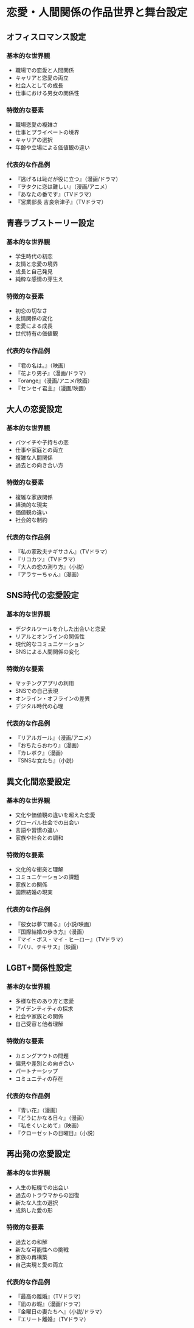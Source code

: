 # 恋愛・人間関係の作品世界と舞台設定

## オフィスロマンス設定
### 基本的な世界観
- 職場での恋愛と人間関係
- キャリアと恋愛の両立
- 社会人としての成長
- 仕事における男女の関係性

### 特徴的な要素
- 職場恋愛の複雑さ
- 仕事とプライベートの境界
- キャリアの選択
- 年齢や立場による価値観の違い

### 代表的な作品例
- 『逃げるは恥だが役に立つ』（漫画/ドラマ）
- 『ヲタクに恋は難しい』（漫画/アニメ）
- 『あなたの番です』（TVドラマ）
- 『営業部長 吉良奈津子』（TVドラマ）

## 青春ラブストーリー設定
### 基本的な世界観
- 学生時代の初恋
- 友情と恋愛の境界
- 成長と自己発見
- 純粋な感情の芽生え

### 特徴的な要素
- 初恋の切なさ
- 友情関係の変化
- 恋愛による成長
- 世代特有の価値観

### 代表的な作品例
- 『君の名は。』（映画）
- 『花より男子』（漫画/ドラマ）
- 『orange』（漫画/アニメ/映画）
- 『センセイ君主』（漫画/映画）

## 大人の恋愛設定
### 基本的な世界観
- バツイチや子持ちの恋
- 仕事や家庭との両立
- 複雑な人間関係
- 過去との向き合い方

### 特徴的な要素
- 複雑な家族関係
- 経済的な現実
- 価値観の違い
- 社会的な制約

### 代表的な作品例
- 『私の家政夫ナギサさん』（TVドラマ）
- 『リコカツ』（TVドラマ）
- 『大人の恋の測り方』（小説）
- 『アラサーちゃん』（漫画）

## SNS時代の恋愛設定
### 基本的な世界観
- デジタルツールを介した出会いと恋愛
- リアルとオンラインの関係性
- 現代的なコミュニケーション
- SNSによる人間関係の変化

### 特徴的な要素
- マッチングアプリの利用
- SNSでの自己表現
- オンライン・オフラインの差異
- デジタル時代の心理

### 代表的な作品例
- 『リアルガール』（漫画/アニメ）
- 『おちたらおわり』（漫画）
- 『カレボク』（漫画）
- 『SNSな女たち』（小説）

## 異文化間恋愛設定
### 基本的な世界観
- 文化や価値観の違いを超えた恋愛
- グローバル社会での出会い
- 言語や習慣の違い
- 家族や社会との調和

### 特徴的な要素
- 文化的な衝突と理解
- コミュニケーションの課題
- 家族との関係
- 国際結婚の現実

### 代表的な作品例
- 『彼女は夢で踊る』（小説/映画）
- 『国際結婚の歩き方』（漫画）
- 『マイ・ボス・マイ・ヒーロー』（TVドラマ）
- 『パリ、テキサス』（映画）

## LGBT+関係性設定
### 基本的な世界観
- 多様な性のあり方と恋愛
- アイデンティティの探求
- 社会や家族との関係
- 自己受容と他者理解

### 特徴的な要素
- カミングアウトの問題
- 偏見や差別との向き合い
- パートナーシップ
- コミュニティの存在

### 代表的な作品例
- 『青い花』（漫画）
- 『どうにかなる日々』（漫画）
- 『私をくいとめて』（映画）
- 『クローゼットの日曜日』（小説）

## 再出発の恋愛設定
### 基本的な世界観
- 人生の転機での出会い
- 過去のトラウマからの回復
- 新たな人生の選択
- 成熟した愛の形

### 特徴的な要素
- 過去との和解
- 新たな可能性への挑戦
- 家族の再構築
- 自己実現と愛の両立

### 代表的な作品例
- 『最高の離婚』（TVドラマ）
- 『凪のお暇』（漫画/ドラマ）
- 『金曜日の妻たちへ』（小説/ドラマ）
- 『エリート離婚』（TVドラマ）